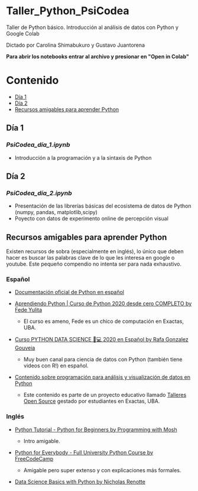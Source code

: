 # Taller_Python_PsiCodea
Taller de Python básico. Introducción al análisis de datos con Python y Google Colab

Dictado por Carolina Shimabukuro y Gustavo Juantorena

**Para abrir los notebooks entrar al archivo y presionar en "Open in Colab"**

# Contenido

- [Día 1](#Día-1)
- [Día 2](#Día-2)
- [Recursos amigables para aprender Python](#Recursos-amigables-para-aprender-Python)

## Día 1
### *PsiCodea_día_1.ipynb*

* Introducción a la programación y a la sintaxis de Python

## Día 2
### *PsiCodea_día_2.ipynb*

* Presentación de las librerías básicas del ecosistema de datos de Python (numpy, pandas, matplotlib,scipy)
* Poyecto con datos de experimento online de percepción visual


## Recursos amigables para aprender Python

Existen recursos de sobra (especialmente en inglés), lo único que deben hacer es buscar las palabras clave de lo que les interesa en google o youtube. Este pequeño compendio no intenta ser para nada exhaustivo.

### Español

* [Documentación oficial de Python en español](https://docs.python.org/es/3/)

* [Aprendiendo Python | Curso de Python 2020 desde cero COMPLETO by Fede Yulita](https://www.youtube.com/playlist?list=PLZMkywH6sgYja6iXYNFTAcItHHvt842gH)
  * El curso es ameno, Fede es un chico de computación en Exactas, UBA.
  
* [Curso PYTHON DATA SCIENCE 🐍💻 2020 en Español by Rafa Gonzalez Gouveia](https://www.youtube.com/playlist?list=PLbDLkhJ5sFvBJC6XnRSHMltAdKXI7Drw9)
  * Muy buen canal para ciencia de datos con Python (también tiene videos con R!) en español.
 
* [Contenido sobre programación para análisis y visualización de datos en Python](https://github.com/talleresopensource/ciclo-01/tree/master/encuentro1)
  * Este contenido es parte de un proyecto educativo llamado [Talleres Open Source](https://github.com/talleresopensource) gestado por estudiantes en Exactas, UBA.

### Inglés

* [Python Tutorial - Python for Beginners by Programming with Mosh](https://www.youtube.com/watch?v=_uQrJ0TkZlc&t=7s)
  * Intro amigable.

* [Python for Everybody - Full University Python Course by FreeCodeCamp](https://www.youtube.com/watch?v=8DvywoWv6fI&feature=youtu.be)
  * Amigable pero super extenso y con explicaciones más formales.

* [Data Science Basics with Python by Nicholas Renotte](https://youtube.com/playlist?list=PLgNJO2hghbmjpjt9sa2POi4U0a1-GGTlj)





